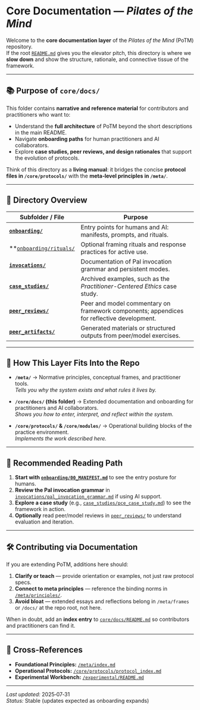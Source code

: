 # Core Documentation — *Pilates of the Mind*

Welcome to the **core documentation layer** of the *Pilates of the Mind* (PoTM) repository.  
If the root [`README.md`](../../README.md) gives you the elevator pitch, this directory is where we **slow down** and show the structure, rationale, and connective tissue of the framework.

---

## 📚 Purpose of `core/docs/`

This folder contains **narrative and reference material** for contributors and practitioners who want to:

- Understand the **full architecture** of PoTM beyond the short descriptions in the main README.
- Navigate **onboarding paths** for human practitioners and AI collaborators.
- Explore **case studies, peer reviews, and design rationales** that support the evolution of protocols.

Think of this directory as a **living manual**: it bridges the concise **protocol files in `/core/protocols/`** with the **meta‑level principles in `/meta/`**.

---

## 📖 Directory Overview

| Subfolder / File                                | Purpose                                                           |
|-------------------------------------------------|-------------------------------------------------------------------|
| **[`onboarding/`](./onboarding/)**              | Entry points for humans and AI: manifests, prompts, and rituals.  |
| **[`onboarding/rituals/`](./onboarding/rituals/)| Optional framing rituals and response practices for active use.    |
| **[`invocations/`](./invocations/)**            | Documentation of Pal invocation grammar and persistent modes.     |
| **[`case_studies/`](./case_studies/)**          | Archived examples, such as the *Practitioner-Centered Ethics* case study. |
| **[`peer_reviews/`](./peer_reviews/)**          | Peer and model commentary on framework components; appendices for reflective development. |
| **[`peer_artifacts/`](./peer_artifacts/)**      | Generated materials or structured outputs from peer/model exercises. |

---

## 🔹 How This Layer Fits Into the Repo

- **`/meta/`** → Normative principles, conceptual frames, and practitioner tools.  
  *Tells you why the system exists and what rules it lives by.*

- **`/core/docs/` (this folder)** → Extended documentation and onboarding for practitioners and AI collaborators.  
  *Shows you how to enter, interpret, and reflect within the system.*

- **`/core/protocols/` & `/core/modules/`** → Operational building blocks of the practice environment.  
  *Implements the work described here.*

---

## 🧭 Recommended Reading Path

1. **Start with [`onboarding/00_MANIFEST.md`](./onboarding/00_MANIFEST.md)** to see the entry posture for humans.  
2. **Review the Pal invocation grammar** in [`invocations/pal_invocation_grammar.md`](./invocations/pal_invocation_grammar.md) if using AI support.  
3. **Explore a case study** (e.g., [`case_studies/pce_case_study.md`](./case_studies/pce_case_study.md)) to see the framework in action.  
4. **Optionally** read peer/model reviews in [`peer_reviews/`](./peer_reviews/) to understand evaluation and iteration.

---

## 🛠 Contributing via Documentation

If you are extending PoTM, additions here should:

1. **Clarify or teach** — provide orientation or examples, not just raw protocol specs.  
2. **Connect to meta principles** — reference the binding norms in [`/meta/principles/`](../../meta/principles/).  
3. **Avoid bloat** — extended essays and reflections belong in `/meta/frames` or `/docs/` at the repo root, not here.

When in doubt, add an **index entry** to [`core/docs/README.md`](./README.md) so contributors and practitioners can find it.

---

## 🔗 Cross-References

- **Foundational Principles:** [`/meta/index.md`](../../meta/index.md)  
- **Operational Protocols:** [`/core/protocols/protocol_index.md`](../protocols/protocol_index.md)  
- **Experimental Workbench:** [`/experimental/README.md`](../../experimental/README.md)

---

*Last updated:* 2025‑07‑31  
*Status:* Stable (updates expected as onboarding expands)
